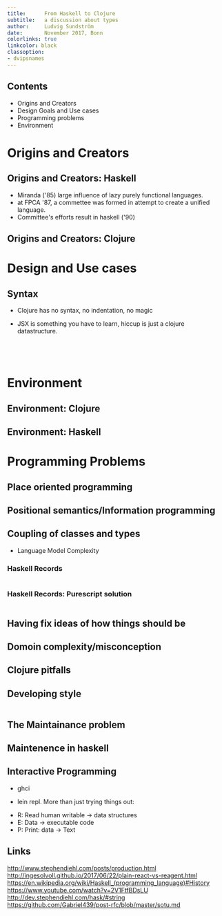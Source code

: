 ```yaml
---
title:      From Haskell to Clojure
subtitle:   a discussion about types
author:     Ludvig Sundström
date:       November 2017, Bonn
colorlinks: true
linkcolor: black
classoption:
- dvipsnames
---
```


## Contents

- Origins and Creators
- Design Goals and Use cases
- Programming problems
- Environment


# Origins and Creators

## Origins and Creators: Haskell

<!--- Following the release of miranda in 1985, an interest in lazy functional
languages grew. By 1987 more than a dozen lazy purely functional languages existed.
At the conference on Functional Programming Languages and Computer Architecture,
a commettee was formed in attempt to create a unified language as a basis for future
research.

Just to mention some names (far from complete)
Kevin Hammond, John Hughes, Simon Peyton Jones, Erik Meijer and Philip Wadler.

Haskell grew as a active merge of several languages, by many people over a long time.
Different haskell versions differ alot.

'Avoid success at all costs'
-->

- Miranda ('85) large influence of lazy purely functional languages.
- at FPCA '87, a commettee was formed in attempt to create a unified language.
- Committee's efforts result in haskell ('90)

## Origins and Creators: Clojure

<!--- Rich hickey made clojure for himself.
Had it with writing concurrent programs in object oriented languages for 18 years.

At clojurec conj 2017 he opened his keynote with saying that:
"10 years ago, clojure was released. ... I told my wife: If a hundred people used this
, that'd be ridiculously outrageous. And that's not what happened."

Initially, Clojure was an effort from a single individual with one idea. Clojure was
designed with some big choices on what to leave out.

-->

# Design and Use cases
<!---

What is clojure good at?

In clojure, programming has nothing to do with mathematics. In haskell,
it has everything to do with mathematics.

Information processing dominates logic
Programs have a database, libraries and other programs they talk to.

information vs logic. Can't explain how to drive a car or play go
Information dominates logic.

Typical programs they deal with:
Real world is never elegant. Clojure designed to
deal with information,
run continously,
deal with real-world irregularity.
Interact with other systems,
interact with humans,
remain in use for a long time

Everything can be summerized as information driven situated programs.
Clojure targets theses kinds of programs.

What is haskell good at?

Many not so good use-cases stems for immaturity, libraries missing

Particularly Good

* Compilers: Huge marigin for error in everything a compiler does, from
type-checking to ioptimization, code generation. Haskell powerful type
system helps here.
* (meta) Maintenence.
- Strong types
- Purity
- Global type inference
- Type classes
- Laziness
* Single machine concurrency
* (meta) Type-driven development
* Parsing

Particurlarly Immature

* Distributed programming,
* standalone GUI applications
* Game programming (GC)
* Systems/embedded programming (speed, memory, latency really matter)
- GC
- Executable sizes large
- Memory usage difficult to constrain
* (maybe) Databases/store (lack to commercial databases like Microsoft SQL, Oracle)
* IDE (!)
* Hot code loading (some support but nothing near clojure)
-->

## Syntax

<!--- People that are used to some tool often that they like often
don't think about that theonce had to learn the rule/philosophy of
this tool.
-->

- Clojure has no syntax, no indentation, no magic

- JSX is something you have to learn, hiccup is just a clojure datastructure.

``` {.js include=src/listings/sample.js snippet=jsx}
```
``` {.clj include=src/listings/sample.clj snippet=hiccup}
```

``` {.clj include=src/listings/sample.clj snippet=vars dedent=4}
```

``` {.clj include=src/listings/sample.clj snippet=vars dedent=4}
```

# Environment

## Environment: Clojure

<!---
- clj/cljs/cljs

- The future of programming?

- Webassembly (clojure head start with cljc)

- Prefix notation allows for naturally variable number of arguments

- hosted language (sneak clojure into production by saying it's just a java library)

- Drawback: configuration difficult

- Datomic
-->

## Environment: Haskell

<!--- The joy and agony of haskell in production

- easy to install and get started with

- Haskell has good libraries but Knowing where to start can be difficult
- Haskell is not java/python. If we need to connect to Microsoft SQL server or
  SOAP
- If you're not going to write that library, noone else will

- most haskell usage in industry stems from hobbyists and academics that use haskell
  as a vehicle for their work.

-string: The default string as a list of chars is broken and should be
	avoided whenever possible Unfortunately for historical reasons
	large portions of GHC and Base depend
	on String

text: used for unicode data
bytestring: used for ascii data needed for C code or network protocols

both can be lazy + strict -> 4 string types!!

playing type-tetris between string types can be made easier using Data.String.Conv

Facebook anti-spam using haskell

haskell pitfalls: string, records
-->

# Programming Problems

## Place oriented programming

<!---
- Place oriented programming (FP immutable data structures default)
-->

## Positional semantics/Information programming

<!---
- Information programming (sparse, open, incremental, composable) Good with dynamics
  keywords as names are first class. Just use maps.
  Types are like classes?

  (paradoxical? If you don't know enough about the shape of your data
  you can't write a program that deals with it, dynamic or not. If you know enough,
  you can also write a static program that deals with it and takes into account the
  fluidity of data.)

  (paradoxical? Even if you have a really open system you have to define a common
  interface to be able to do something useful. Otherwise all values are equivalent
  with the unit value, which bears no information except its existence. I can easily
  get better safety in haskell than in clojure because I can only pass in values for
  which the interface is well-defined.)

- Keys are independent on the program language, need no special construct like pattern
  matching

-->

## Coupling of classes and types

<!---
- Coupling
  Type information is coupling in programs
  Pattern matching: Positional sementics
  only care about what you want to know
-->

- Language Model Complexity

### Haskell Records

``` {.hs include=src/listings/Sample.hs snippet=unsafe-records}
```
### Haskell Records: Purescript solution

``` {.hs include=src/listings/Sample.hs snippet=safe-records}
```

<!---
 It is a quite big problem to not have a open, extensible clojure-like map in haskell.
 Records are as shown unsafe and Map is a flat data-structure.

- Efforts are being made to replace the old haskell records.

-->

## Having fix ideas of how things should be
<!---

- Problem of having ideas of what you should used
  Inheritance, ADT. Smash against database and other programs because
  you have your own view on things.

- creating a language with the system in mind and creating a language in academia
-->

## Domoin complexity/misconception
<!---

inpossible to fix by a language by logic
maybe with learning
-->

## Clojure pitfalls

<!---

Inconsistency, Typos (you can do that in clojure pretty easily)

-->

## Developing style

<!---
Clojure is small, haskell is big

Clojure is opinienated, haskell is not.
Clojure has only a few strongly supported idiom and a lot of support for them.
There isn't a global consensus how to write haskell. No two developers will
probably agree on which subset on the language to use.

Clojure was designed with simplicity in mind. It's a small language with as simple
ideas as possble. Therefore, there are very few legacy concerns while haskell has many.


- Haskell types are like sets, except that they contain 'bottom'
- Integer like N and bottom which represents
- Typical to start a program by laying out the types for the program

-->

``` {.hs include=src/listings/Sample.hs snippet=type-driven-development}
```

<!---
Clojure Spec is a la carte, depending on where you need it and what you want to
adress.
-->


<!---
Data-driven development
- Homoiconic (program by assembling lisp data structures)
- Might seem like a syntax curiosity, but has huge implications.
- Think about code differently
- Rainbow delemiters
-->

## The Maintainance problem

## Maintenence in haskell

<!---
Maintenence in haskell:
Proponents of dynamic languages (read rich hickey) says that type checkers artnt
catching the big problems that really matter. This is true. But the main advantage
of typed is to be able to develop dynamically. To maintain clojure code one has to
spend time tracing back to the source of the error.

Some fundamental disconnect between static/dynamic people.
It boils down to this: The time of defining a static interface vs the time you
have to spend tracing errors when typos/inconsistencies occur (on change for examle).

False sense of security? On types

type systems are testing. But as with all tests, they are not exhaustive that catches
all the bugs.

-->

<!---
Some things to consider with dynamic programs
1. Modelling the domain
2. Knowing you address all cases when handling a value
3. Diving into a big program and understanding what's going on
4. Discovering a library function so you don't have to write it yourself (Hoogle)
   (How many implementations does this function have (a, b) -> a
-->

## Interactive Programming

- ghci

- lein repl. More than just trying things out:
* R: Read human writable -> data structures
* E: Data -> executable code
* P: Print: data -> Text


## Links

http://www.stephendiehl.com/posts/production.html
http://ingesolvoll.github.io/2017/06/22/plain-react-vs-reagent.html
https://en.wikipedia.org/wiki/Haskell_(programming_language)#History
https://www.youtube.com/watch?v=2V1FtfBDsLU
http://dev.stephendiehl.com/hask/#string
https://github.com/Gabriel439/post-rfc/blob/master/sotu.md
